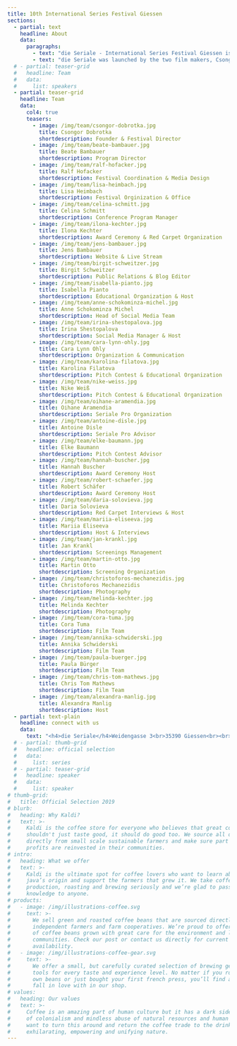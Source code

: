 ```yaml
---
title: 10th International Series Festival Giessen
sections:
  - partial: text
    headline: About
    data:
      paragraphs:
        - text: "die Seriale - International Series Festival Giessen is the oldest festival in Germany dedicated to present and celebrate independet and digital series. Our goal is to connect, support and pay tribute to all talented creators from around the world and to advertise their wonderful work. On six festival days lectures, workshops and panel discussions will be held. All selected series will be screened in the cinema, open air and after the festival days at die Seriale SparqFest website for one week. The most outstanding series will be awarded by an expert jury. With the Seriale Pro we present a platform for the international digital series industry."
        - text: "die Seriale was launched by the two film makers, Csongor Dobrotka (Number of Silence) and Dennis Albrecht (Filmstadt), on June 12th, 2015 in order to offer German-speaking independent series a platform beyond the internet, as well; to highlight their innovative nature and their extraordinary quality and to connect the series creators among each other. The exchange between the filmmakers was supposed to enhance the quality of the format and to establish new perspectives in producing and publication."
  # - partial: teaser-grid
  #   headline: Team
  #   data:
  #     list: speakers
  - partial: teaser-grid
    headline: Team
    data:
      col4: true
      teasers:
        - image: /img/team/csongor-dobrotka.jpg
          title: Csongor Dobrotka
          shortdescription: Founder & Festival Director
        - image: /img/team/beate-bambauer.jpg
          title: Beate Bambauer
          shortdescription: Program Director
        - image: /img/team/ralf-hofacker.jpg
          title: Ralf Hofacker
          shortdescription: Festival Coordination & Media Design
        - image: /img/team/lisa-heimbach.jpg
          title: Lisa Heimbach
          shortdescription: Festival Orginization & Office
        - image: /img/team/celina-schmitt.jpg
          title: Celina Schmitt
          shortdescription: Conference Program Manager
        - image: /img/team/ilona-kechter.jpg
          title: Ilona Kechter
          shortdescription: Award Ceremony & Red Carpet Organization
        - image: /img/team/jens-bambauer.jpg
          title: Jens Bambauer
          shortdescription: Website & Live Stream
        - image: /img/team/birgit-schweitzer.jpg
          title: Birgit Schweitzer
          shortdescription: Public Relations & Blog Editor
        - image: /img/team/isabella-pianto.jpg
          title: Isabella Pianto
          shortdescription: Educational Organization & Host
        - image: /img/team/anne-schokominza-michel.jpg
          title: Anne Schokominza Michel
          shortdescription: Head of Social Media Team
        - image: /img/team/irina-shestopalova.jpg
          title: Irina Shestopalova
          shortdescription: Social Media Manager & Host
        - image: /img/team/cara-lynn-ohly.jpg
          title: Cara Lynn Ohly
          shortdescription: Organization & Communication
        - image: /img/team/karolina-filatova.jpg
          title: Karolina Filatova
          shortdescription: Pitch Contest & Educational Organization
        - image: /img/team/nike-weiss.jpg
          title: Nike Weiß
          shortdescription: Pitch Contest & Educational Organization
        - image: /img/team/oihane-aramendia.jpg
          title: Oihane Aramendia
          shortdescription: Seriale Pro Organization
        - image: /img/team/antoine-disle.jpg
          title: Antoine Disle
          shortdescription: Seriale Pro Advisor
        - image: /img/team/elke-baumann.jpg
          title: Elke Baumann
          shortdescription: Pitch Contest Advisor
        - image: /img/team/hannah-buscher.jpg
          title: Hannah Buscher
          shortdescription: Award Ceremony Host
        - image: /img/team/robert-schaefer.jpg
          title: Robert Schäfer
          shortdescription: Award Ceremony Host
        - image: /img/team/daria-solovieva.jpg
          title: Daria Solovieva
          shortdescription: Red Carpet Interviews & Host
        - image: /img/team/mariia-eliseeva.jpg
          title: Mariia Eliseeva
          shortdescription: Host & Interviews
        - image: /img/team/jan-krankl.jpg
          title: Jan Krankl
          shortdescription: Screenings Management
        - image: /img/team/martin-otto.jpg
          title: Martin Otto
          shortdescription: Screening Organization
        - image: /img/team/christoforos-mechanezidis.jpg
          title: Christoforos Mechanezidis
          shortdescription: Photography
        - image: /img/team/melinda-kechter.jpg
          title: Melinda Kechter
          shortdescription: Photography
        - image: /img/team/cora-tuma.jpg
          title: Cora Tuma
          shortdescription: Film Team
        - image: /img/team/annika-schwiderski.jpg
          title: Annika Schwiderski
          shortdescription: Film Team
        - image: /img/team/paula-buerger.jpg
          title: Paula Bürger
          shortdescription: Film Team
        - image: /img/team/chris-tom-mathews.jpg
          title: Chris Tom Mathews
          shortdescription: Film Team
        - image: /img/team/alexandra-manlig.jpg
          title: Alexandra Manlig
          shortdescription: Host
  - partial: text-plain
    headline: connect with us
    data:
      text: "<h4>die Seriale</h4>Weidengasse 3<br>35390 Giessen<br><br>phone:   +49 641 97286 505<br>e-mail:    info@die-seriale.de"
  # - partial: thumb-grid
  #   headline: official selection
  #   data:
  #     list: series
  # - partial: teaser-grid
  #   headline: speaker
  #   data:
  #     list: speaker
# thumb-grid:
#   title: Official Selection 2019
# blurb:
#   heading: Why Kaldi?
#   text: >-
#     Kaldi is the coffee store for everyone who believes that great coffee
#     shouldn't just taste good, it should do good too. We source all of our beans
#     directly from small scale sustainable farmers and make sure part of the
#     profits are reinvested in their communities.
# intro:
#   heading: What we offer
#   text: >-
#     Kaldi is the ultimate spot for coffee lovers who want to learn about their
#     java’s origin and support the farmers that grew it. We take coffee
#     production, roasting and brewing seriously and we’re glad to pass that
#     knowledge to anyone.
# products:
#   - image: /img/illustrations-coffee.svg
#     text: >-
#       We sell green and roasted coffee beans that are sourced directly from
#       independent farmers and farm cooperatives. We’re proud to offer a variety
#       of coffee beans grown with great care for the environment and local
#       communities. Check our post or contact us directly for current
#       availability.
#   - image: /img/illustrations-coffee-gear.svg
#     text: >-
#       We offer a small, but carefully curated selection of brewing gear and
#       tools for every taste and experience level. No matter if you roast your
#       own beans or just bought your first french press, you’ll find a gadget to
#       fall in love with in our shop.
# values:
#   heading: Our values
#   text: >-
#     Coffee is an amazing part of human culture but it has a dark side too – one
#     of colonialism and mindless abuse of natural resources and human lives. We
#     want to turn this around and return the coffee trade to the drink’s
#     exhilarating, empowering and unifying nature.
---
```

